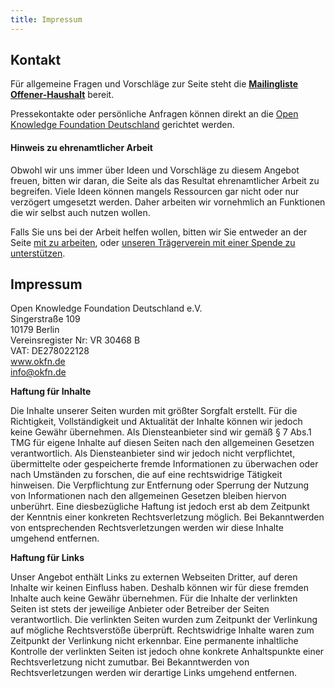 ```yaml
---
title: Impressum
---
```


## Kontakt

Für allgemeine Fragen und Vorschläge zur Seite steht die **[Mailingliste
Offener-Haushalt](http://lists.okfn.org/mailman/listinfo/offener-haushalt)**
bereit. 

Pressekontakte oder persönliche Anfragen können direkt an die [Open
Knowledge Foundation Deutschland](mailto:michael.peters@okfn.de) gerichtet werden.

#### Hinweis zu ehrenamtlicher Arbeit

Obwohl wir uns immer über Ideen und Vorschläge zu diesem Angebot freuen,
bitten wir daran, die Seite als das Resultat ehrenamtlicher
Arbeit zu begreifen. Viele Ideen können mangels Ressourcen gar nicht
oder nur verzögert umgesetzt werden. Daher arbeiten wir vornehmlich an
Funktionen die wir selbst auch nutzen wollen.

Falls Sie uns bei der Arbeit helfen wollen, bitten wir Sie entweder an der
Seite [mit zu arbeiten](/page/mitmachen.html), oder [unseren Trägerverein mit einer Spende zu
unterstützen](http://okfn.de/about/spenden/).

## Impressum

Open Knowledge Foundation Deutschland e.V.<br>
Singerstraße 109<br>
10179 Berlin<br>
Vereinsregister Nr: VR 30468 B<br>
VAT: DE278022128<br>
www.okfn.de<br>
info@okfn.de<br>

**Haftung für Inhalte**

Die Inhalte unserer Seiten wurden mit größter Sorgfalt erstellt. Für die Richtigkeit,
Vollständigkeit und Aktualität der Inhalte können wir jedoch keine Gewähr übernehmen.
Als Diensteanbieter sind wir gemäß § 7 Abs.1 TMG für eigene Inhalte auf diesen Seiten
nach den allgemeinen Gesetzen verantwortlich. Als Diensteanbieter sind wir jedoch
nicht verpflichtet, übermittelte oder gespeicherte fremde Informationen zu überwachen
oder nach Umständen zu forschen, die auf eine rechtswidrige Tätigkeit hinweisen. Die
Verpflichtung zur Entfernung oder Sperrung der Nutzung von Informationen nach den
allgemeinen Gesetzen bleiben hiervon unberührt. Eine diesbezügliche Haftung ist jedoch
erst ab dem Zeitpunkt der Kenntnis einer konkreten Rechtsverletzung möglich. Bei
Bekanntwerden von entsprechenden Rechtsverletzungen werden wir diese Inhalte umgehend
entfernen.

**Haftung für Links**

Unser Angebot enthält Links zu externen Webseiten Dritter, auf deren Inhalte wir keinen
Einfluss haben. Deshalb können wir für diese fremden Inhalte auch keine Gewähr
übernehmen. Für die Inhalte der verlinkten Seiten ist stets der jeweilige Anbieter oder
Betreiber der Seiten verantwortlich. Die verlinkten Seiten wurden zum Zeitpunkt der
Verlinkung auf mögliche Rechtsverstöße überprüft. Rechtswidrige Inhalte waren zum
Zeitpunkt der Verlinkung nicht erkennbar. Eine permanente inhaltliche Kontrolle der
verlinkten Seiten ist jedoch ohne konkrete Anhaltspunkte einer Rechtsverletzung nicht
zumutbar. Bei Bekanntwerden von Rechtsverletzungen werden wir derartige Links umgehend
entfernen.

